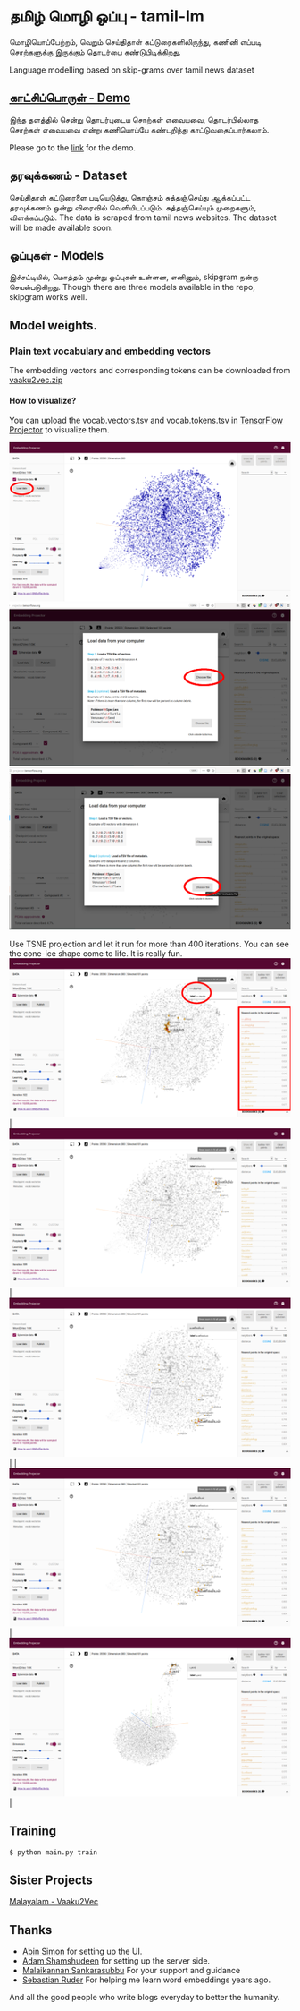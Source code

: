 # தமிழ் மொழி ஒப்பு - tamil-lm
மொழியொப்பேற்றம், வெறும் செய்திதாள் கட்டுரைகளிலிருந்து, கணினி எப்படி சொற்களுக்கு இருக்கும் தொடர்பை கண்டுபிடிக்கிறது.

Language modelling based on skip-grams over tamil news dataset

## [காட்சிப்பொருள் - Demo](http://w2v.kaatchi.cheyyarivu.org/)
இந்த தளத்தில் சென்று தொடர்புடைய சொற்கள் எவையவை, தொடர்பில்லாத சொற்கள் எவையவை என்று கணியொப்பே கண்டறிந்து காட்டுவதைப்பார்கலாம்.

Please go to the [link](http://w2v.kaatchi.cheyyarivu.org/) for the demo.

## தரவுக்கணம் - Dataset
செய்திதாள் கட்டுரைளை படியெடுத்து, கொஞ்சம் சுத்தஞ்செய்து ஆக்கப்பட்ட தரவுக்கணம் ஒன்று விரைவில் வெளியிடப்படும். சுத்தஞ்செய்யும் முறைகளும், விளக்கப்படும்.
The data is scraped from tamil news websites. The dataset will be made available soon. 

## ஒப்புகள் - Models
இச்சட்டியில், மொத்தம் மூன்று ஒப்புகள் உள்ளன, எனினும், skipgram நன்கு செயல்படுகிறது. 
Though there are three models available in the repo, skipgram works well.

## Model weights.
### Plain text vocabulary and embedding vectors
The embedding vectors and corresponding tokens can be downloaded from [vaaku2vec.zip](https://drive.google.com/open?id=1G3FM2paj9JaX-zsg0yDWxAHGrlxnjROy)

#### How to visualize?
You can upload the vocab.vectors.tsv and vocab.tokens.tsv in [TensorFlow Projector](projector.tensorflow.org) to visualize them. 

 ![](assets/images/upload_data.png)
 ![](assets/images/upload_vector.png)
 ![](assets/images/upload_tokens.png)

Use TSNE projection and let it run for more than 400 iterations. You can see the cone-ice shape come to life. It is really fun. 
![](assets/images/closest_words.png) 
|![](assets/images/sample1.png) | ![](assets/images/sample2.png) |
|![](assets/images/sample2.png) | ![](assets/images/sample4.png) |

## Training
    $ python main.py train
    
## Sister Projects
[Malayalam - Vaaku2Vec](https://github.com/adamshamsudeen/Vaaku2Vec/)

## Thanks
- [Abin Simon](github.com/meain) for setting up the UI.
- [Adam Shamshudeen](github.com/adamshamsudeen) for setting up the server side.
- [Malaikannan Sankarasubbu](github.com/malaikannan) For your support and guidance
- [Sebastian Ruder](github.com/sebastianruder) For helping me learn word embeddings years ago.

And all the good people who write blogs everyday to better the humanity.
